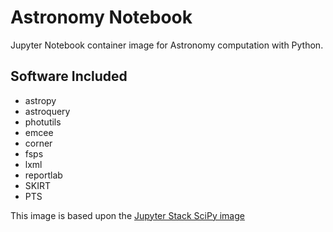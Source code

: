 # Astronomy Notebook
Jupyter Notebook container image for Astronomy computation with Python.

## Software Included
- astropy
- astroquery
- photutils
- emcee
- corner
- fsps
- lxml
- reportlab
- SKIRT
- PTS

This image is based upon the [Jupyter Stack SciPy image](https://github.com/jupyter/docker-stacks/tree/main/images/scipy-notebook)
